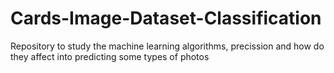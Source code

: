 # Cards-Image-Dataset-Classification
Repository to study the machine learning algorithms, precission and how do they affect into predicting some types of photos
